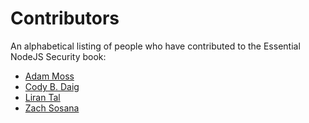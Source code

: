 # Contributors

An alphabetical listing of people who have contributed to the Essential NodeJS Security book:

  * [Adam Moss](https://github.com/adam-moss)
  * [Cody B. Daig](https://github.com/codydaig)
  * [Liran Tal](https://github.com/lirantal/)
  * [Zach Sosana](https://github.com/SOSANA/)
